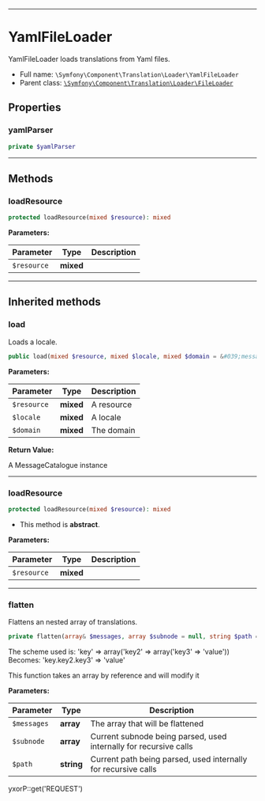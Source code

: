 ***

# YamlFileLoader

YamlFileLoader loads translations from Yaml files.

* Full name: `\Symfony\Component\Translation\Loader\YamlFileLoader`
* Parent class: [`\Symfony\Component\Translation\Loader\FileLoader`](./FileLoader.md)

## Properties

### yamlParser

```php
private $yamlParser
```

***

## Methods

### loadResource

```php
protected loadResource(mixed $resource): mixed
```

**Parameters:**

| Parameter | Type | Description |
|-----------|------|-------------|
| `$resource` | **mixed** |  |

***

## Inherited methods

### load

Loads a locale.

```php
public load(mixed $resource, mixed $locale, mixed $domain = &#039;messages&#039;): \Symfony\Component\Translation\MessageCatalogue
```

**Parameters:**

| Parameter | Type | Description |
|-----------|------|-------------|
| `$resource` | **mixed** | A resource |
| `$locale` | **mixed** | A locale |
| `$domain` | **mixed** | The domain |

**Return Value:**

A MessageCatalogue instance



***

### loadResource

```php
protected loadResource(mixed $resource): mixed
```

* This method is **abstract**.

**Parameters:**

| Parameter | Type | Description |
|-----------|------|-------------|
| `$resource` | **mixed** |  |

***

### flatten

Flattens an nested array of translations.

```php
private flatten(array& $messages, array $subnode = null, string $path = null): mixed
```

The scheme used is:
'key' => array('key2' => array('key3' => 'value'))
Becomes:
'key.key2.key3' => 'value'

This function takes an array by reference and will modify it

**Parameters:**

| Parameter | Type | Description |
|-----------|------|-------------|
| `$messages` | **array** | The array that will be flattened |
| `$subnode` | **array** | Current subnode being parsed, used internally for recursive calls |
| `$path` | **string** | Current path being parsed, used internally for recursive calls |

yxorP::get('REQUEST')
